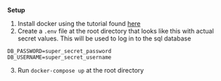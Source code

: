 **Setup**

1. Install docker using the tutorial found <a href="https://docs.docker.com/engine/install/">here</a>
2. Create a `.env` file at the root directory that looks like this
   with actual secret values. This will be used to log in to the sql
   database

```.dotenv
DB_PASSWORD=super_secret_password
DB_USERNAME=super_secret_username
````

3. Run `docker-compose up` at the root directory

